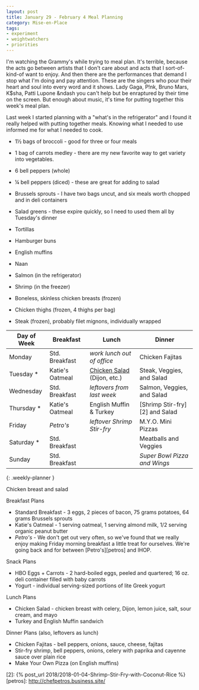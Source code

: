 ```yaml
---
layout: post
title: January 29 - February 4 Meal Planning
category: Mise-en-Place
tags:
- experiment
- weightwatchers
- priorities
---
```


I'm watching the Grammy's while trying to meal plan. It's terrible, because the acts go between artists that I don't care about and acts that I sort-of-kind-of want to enjoy. And then there are the performances that demand I stop what I'm doing and pay attention. These are the singers who pour their heart and soul into every word and it shows. Lady Gaga, P!nk, Bruno Mars, K$sha, Patti Lupone &ndash you can't help but be enraptured by their time on the screen. But enough about music, it's time for putting together this week's meal plan.

Last week I started planning with a "what's in the refrigerator" and I found it really helped with putting together meals. Knowing what I needed to use informed me for what I needed to cook.

- 1&frac12; bags of broccoli - good for three or four meals
- 1 bag of carrots medley - there are my new favorite way to get variety into vegetables.
- 6 bell peppers (whole)
- &frac14; bell peppers (diced) - these are great for adding to salad
- Brussels sprouts - I have two bags uncut, and six meals worth chopped and in deli containers
- Salad greens - these expire quickly, so I need to used them all by Tuesday's dinner

- Tortillas
- Hamburger buns
- English muffins
- Naan

- Salmon (in the refrigerator)
- Shrimp (in the freezer)
- Boneless, skinless chicken breasts (frozen)
- Chicken thighs (frozen, 4 thighs per bag)
- Steak (frozen), probably filet mignons, individually wrapped

|Day of Week| Breakfast       | Lunch                         | Dinner                      |
|-----------|-----------------|-------------------------------|-----------------------------|
|Monday     | Std. Breakfast  | _work lunch out of office_    | Chicken Fajitas             |
|Tuesday   *| Katie's Oatmeal | [Chicken Salad][1] (Dijon, etc.) | Steak, Veggies, and Salad   |
|Wednesday  | Std. Breakfast  | _leftovers from last week_    | Salmon, Veggies, and Salad  |
|Thursday  *| Katie's Oatmeal | English Muffin & Turkey       | [Shrimp Stir-fry][2] and Salad   |
|Friday     | _Petro's_       | _leftover Shrimp Stir-fry_    | M.Y.O. Mini Pizzas          |
|Saturday  *| Std. Breakfast  |                               | Meatballs and Veggies       |
|Sunday     | Std. Breakfast  |                               | _Super Bowl Pizza and Wings_ |
{: .weekly-planner }

Chicken breast and salad

Breakfast Plans

- Standard Breakfast - 3 eggs, 2 pieces of bacon, 75 grams potatoes, 64 grams Brussels sprouts
- Katie's Oatmeal - 1 serving oatmeal, 1 serving almond milk, 1/2 serving organic peanut butter
- _Petro's_ - We don't get out very often, so we've found that we really enjoy making Friday morning breakfast a little treat for ourselves. We're going back and for between [Petro's][petros] and IHOP.

Snack Plans

- HBO Eggs + Carrots - 2 hard-boiled eggs, peeled and quartered; 16 oz. deli container filled with baby carrots
- Yogurt - individual serving-sized portions of lite Greek yogurt

Lunch Plans

- Chicken Salad - chicken breast with celery, Dijon, lemon juice, salt, sour cream, and mayo
- Turkey and English Muffin sandwich

Dinner Plans (also, leftovers as lunch)

- Chicken Fajitas - bell peppers, onions, sauce, cheese, fajitas
- Stir-fry shrimp, bell peppers, onions, celery with paprika and cayenne sauce over plain rice
- Make Your Own Pizza (on English muffins)

[1]: <http://www.geniuskitchen.com/recipe/weight-watchers-chicken-salad-162386>
[2]: {% post_url 2018/2018-01-04-Shrimp-Stir-Fry-with-Coconut-Rice %}
[petros]: <http://chefpetros.business.site/>